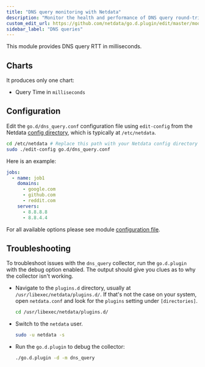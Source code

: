 ```yaml
---
title: "DNS query monitoring with Netdata"
description: "Monitor the health and performance of DNS query round-trip time with zero configuration, per-second metric granularity, and interactive visualizations."
custom_edit_url: https://github.com/netdata/go.d.plugin/edit/master/modules/dnsquery/README.md
sidebar_label: "DNS queries"
---
```




This module provides DNS query RTT in milliseconds.

## Charts

It produces only one chart:

- Query Time in `milliseconds`

## Configuration

Edit the `go.d/dns_query.conf` configuration file using `edit-config` from the
Netdata [config directory](/docs/configure/nodes), which is typically at `/etc/netdata`.

```bash
cd /etc/netdata # Replace this path with your Netdata config directory
sudo ./edit-config go.d/dns_query.conf
```

Here is an example:

```yaml
jobs:
  - name: job1
    domains:
      - google.com
      - github.com
      - reddit.com
    servers:
      - 8.8.8.8
      - 8.8.4.4
```

For all available options please see
module [configuration file](https://github.com/netdata/go.d.plugin/blob/master/config/go.d/dns_query.conf).

## Troubleshooting

To troubleshoot issues with the `dns_query` collector, run the `go.d.plugin` with the debug option enabled. The output
should give you clues as to why the collector isn't working.

- Navigate to the `plugins.d` directory, usually at `/usr/libexec/netdata/plugins.d/`. If that's not the case on
  your system, open `netdata.conf` and look for the `plugins` setting under `[directories]`.

  ```bash
  cd /usr/libexec/netdata/plugins.d/
  ```

- Switch to the `netdata` user.

  ```bash
  sudo -u netdata -s
  ```

- Run the `go.d.plugin` to debug the collector:

  ```bash
  ./go.d.plugin -d -m dns_query
  ```
